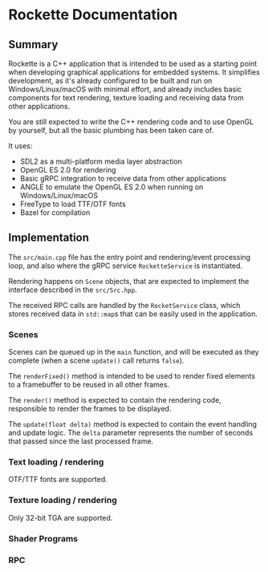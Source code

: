 # Rockette Documentation

## Summary

Rockette is a C++ application that is intended to be used as a starting point when developing graphical applications for embedded systems. It simplifies development, as it's already configured to be built and run on Windows/Linux/macOS with minimal effort, and already includes basic components for text rendering, texture loading and receiving data from other applications.

You are still expected to write the C++ rendering code and to use OpenGL by yourself, but all the basic plumbing has been taken care of.

It uses:

- SDL2 as a multi-platform media layer abstraction
- OpenGL ES 2.0 for rendering
- Basic gRPC integration to receive data from other applications
- ANGLE to emulate the OpenGL ES 2.0 when running on Windows/Linux/macOS
- FreeType to load TTF/OTF fonts
- Bazel for compilation

## Implementation

The `src/main.cpp` file has the entry point and rendering/event processing loop, and also where the gRPC service `RocketteService` is instantiated.

Rendering happens on `Scene` objects, that are expected to implement the interface described in the `src/Src.hpp`.

The received RPC calls are handled by the `RocketService` class, which stores received data in `std::map`s that can be easily used in the application.

### Scenes

Scenes can be queued up in the `main` function, and will be executed as they complete (when a scene `update()` call returns `false`).

The `renderFixed()` method is intended to be used to render fixed elements to a framebuffer to be reused in all other frames.

The `render()` method is expected to contain the rendering code, responsible to render the frames to be displayed.

The `update(float delta)` method is expected to contain the event handling and update logic. The `delta` parameter represents the number of seconds that passed since the last processed frame.

### Text loading / rendering

OTF/TTF fonts are supported. 

### Texture loading / rendering

Only 32-bit TGA are supported.

### Shader Programs

### RPC

